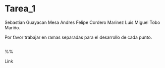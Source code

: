 # Tarea_1
Sebastian Guayacan Mesa
Andres Felipe Cordero Marinez
Luis Miguel Tobo Mariño.

Por favor trabajar en ramas separadas para el desarrollo de cada punto.
##
%%

Link 
